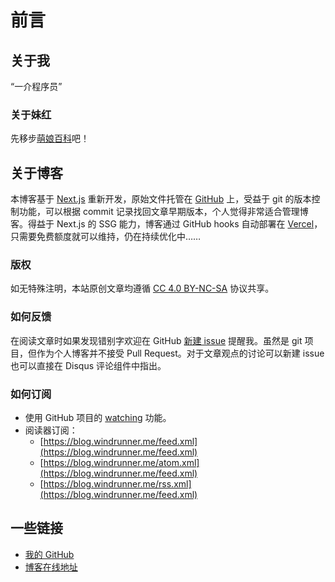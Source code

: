 # 前言

## 关于我

“一介程序员”

### 关于妹红

先移步[萌娘百科](http://zh.moegirl.org/藤原妹红)吧！

## 关于博客

本博客基于 [Next.js](https://nextjs.org/) 重新开发，原始文件托管在 [GitHub](https://github.com/kxxoling/blog) 上，受益于 git 的版本控制功能，可以根据 commit 记录找回文章早期版本，个人觉得非常适合管理博客。得益于 Next.js 的 SSG 能力，博客通过 GitHub hooks 自动部署在 [Vercel](https://vercel.com/)，只需要免费额度就可以维持，仍在持续优化中……

### 版权

如无特殊注明，本站原创文章均遵循 [CC 4.0 BY-NC-SA](https://creativecommons.org/licenses/by-nc-sa/4.0/) 协议共享。

### 如何反馈

在阅读文章时如果发现错别字欢迎在 GitHub [新建 issue](https://github.com/kxxoling/blog/issues/new) 提醒我。虽然是 git 项目，但作为个人博客并不接受 Pull Request。对于文章观点的讨论可以新建 issue 也可以直接在 Disqus 评论组件中指出。

### 如何订阅

- 使用 GitHub 项目的 [watching](https://github.com/kxxoling/blog/commits?author=kxxoling) 功能。
- 阅读器订阅：
  - [https://blog.windrunner.me/feed.xml](https://blog.windrunner.me/feed.xml)
  - [https://blog.windrunner.me/atom.xml](https://blog.windrunner.me/feed.xml)
  - [https://blog.windrunner.me/rss.xml](https://blog.windrunner.me/feed.xml)

## 一些链接

- [我的 GitHub](https://github.com/kxxoling)
- [博客在线地址](https://blog.windrunner.me/)
